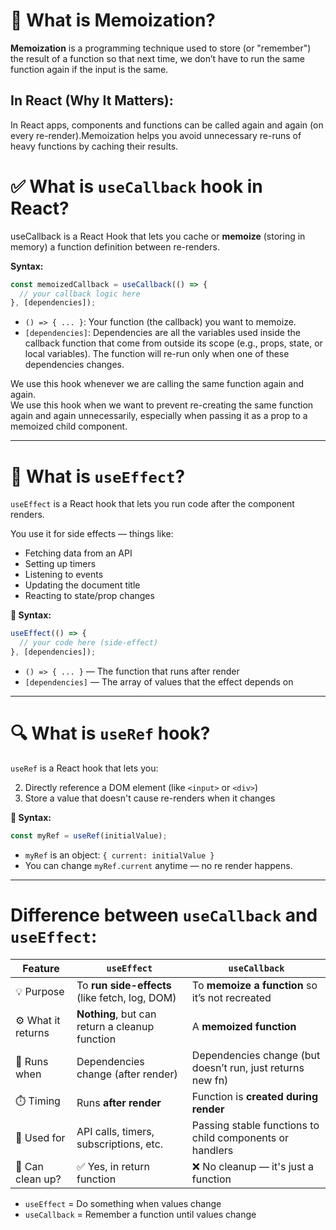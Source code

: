 # 🧠 What is Memoization?
**Memoization** is a programming technique used to store (or "remember") the result of a function so that next time, we don’t have to run the same function again if the input is the same.

## In React (Why It Matters):
In React apps, components and functions can be called again and again (on every re-render).Memoization helps you avoid unnecessary re-runs of heavy functions by caching their results.


# ✅ What is `useCallback` hook in React?
useCallback is a React Hook that lets you cache or **memoize** (storing in memory) a function definition between re-renders.

**Syntax:**
```jsx
const memoizedCallback = useCallback(() => {
  // your callback logic here
}, [dependencies]);
```

- `() => { ... }`: Your function (the callback) you want to memoize.
- `[dependencies]`: Dependencies are all the variables used inside the callback function that come from outside its scope (e.g., props, state, or local variables). The function will re-run only when one of these dependencies changes.

We use this hook whenever we are calling the same function again and again.  
We use this hook when we want to prevent re-creating the same function again and again unnecessarily, especially when passing it as a prop to a memoized child component.

---

# 🧠 What is `useEffect`?
`useEffect` is a React hook that lets you run code after the component renders.

You use it for side effects — things like:

- Fetching data from an API
- Setting up timers
- Listening to events
- Updating the document title
- Reacting to state/prop changes

**🔧 Syntax:**
```js
useEffect(() => {
  // your code here (side-effect)
}, [dependencies]);
```

- `() => { ... }` — The function that runs after render
- `[dependencies]` — The array of values that the effect depends on

---

# 🔍 What is `useRef` hook?
`useRef` is a React hook that lets you:

2. Directly reference a DOM element (like `<input>` or `<div>`)
1. Store a value that doesn't cause re-renders when it changes

**🔧 Syntax:**
```js
const myRef = useRef(initialValue);
```

- `myRef` is an object: `{ current: initialValue }`
- You can change `myRef.current` anytime — no re render happens.

---

# Difference between `useCallback` and `useEffect`:

| Feature            | `useEffect`                                    | `useCallback`                                              |
| ------------------ | ---------------------------------------------- | ---------------------------------------------------------- |
| 💡 Purpose         | To **run side-effects** (like fetch, log, DOM) | To **memoize a function** so it’s not recreated            |
| ⚙️ What it returns | **Nothing**, but can return a cleanup function | A **memoized function**                                    |
| 🔁 Runs when       | Dependencies change (after render)             | Dependencies change (but doesn’t run, just returns new fn) |
| ⏱️ Timing          | Runs **after render**                          | Function is **created during render**                      |
| 📌 Used for        | API calls, timers, subscriptions, etc.         | Passing stable functions to child components or handlers   |
| 🧼 Can clean up?   | ✅ Yes, in return function                      | ❌ No cleanup — it's just a function                        |

- `useEffect` = Do something when values change
- `useCallback` = Remember a function until values change